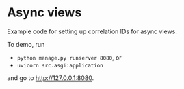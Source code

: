 # Async views

Example code for setting up correlation IDs for async views.

To demo, run

- `python manage.py runserver 8080`, or
- `uvicorn src.asgi:application`

and go to http://127.0.0.1:8080.
